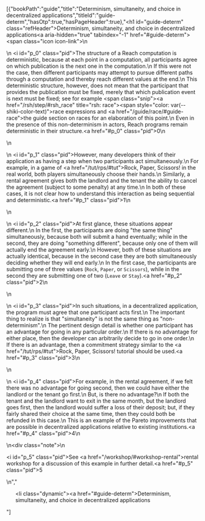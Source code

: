 [{"bookPath":"guide","title":"Determinism, simultaneity, and choice in decentralized applications","titleId":"guide-determ","hasOtp":true,"hasPageHeader":true},"<h1 id=\"guide-determ\" class=\"refHeader\">Determinism, simultaneity, and choice in decentralized applications<a aria-hidden=\"true\" tabindex=\"-1\" href=\"#guide-determ\"><span class=\"icon icon-link\"></span></a></h1>\n<p>\n  <i id=\"p_0\" class=\"pid\"></i>The structure of a Reach computation is deterministic, because at each point in a computation, all participants agree on which publication is the next one in the computation.\n  If this were not the case, then different participants may attempt to pursue different paths through a computation and thereby reach different values at the end.\n  This deterministic structure, however, does not mean that the participant that provides the publication must be fixed, merely that which publication event is next must be fixed; see for example <span class=\"snip\"><a href=\"/rsh/step/#rsh_race\" title=\"rsh: race\"><span style=\"color: var(--shiki-color-text)\">race</span></a></span> expressions and <a href=\"/guide/race/#guide-race\">the guide section on races</a> for an elaboration of this point.\n  Even in the presence of this non-determinism in actors, Reach programs remain deterministic in their structure.<a href=\"#p_0\" class=\"pid\">0</a>\n</p>\n<p>\n  <i id=\"p_1\" class=\"pid\"></i>However, many developers think of their application as having a step when two participants act simultaneously.\n  For example, in a game of <a href=\"/tut/rps/#tut\">Rock, Paper, Scissors!</a> in the real world, both players simultaneously choose their hands.\n  Similarly, a rental agreement gives both the landlord and the tenant the ability to cancel the agreement (subject to some penalty) at any time.\n  In both of these cases, it is not clear how to understand this interaction as being sequential and deterministic.<a href=\"#p_1\" class=\"pid\">1</a>\n</p>\n<p>\n  <i id=\"p_2\" class=\"pid\"></i>At first glance, these situations appear different.\n  In the first, the participants are doing \"the same thing\" simultaneously, because both will submit a hand eventually; while in the second, they are doing \"something different\", because only one of them will actually end the agreement early.\n  However, both of these situations are actually identical, because in the second case they are both simultaneously deciding whether they will end early.\n  In the first case, the participants are submitting one of three values (<code>Rock</code>, <code>Paper</code>, or <code>Scissors</code>), while in the second they are submitting one of two (<code>Leave</code> or <code>Stay</code>).<a href=\"#p_2\" class=\"pid\">2</a>\n</p>\n<p>\n  <i id=\"p_3\" class=\"pid\"></i>In such situations, in a decentralized application, the program must agree that one participant acts first.\n  The important thing to realize is that \"simultaneity\" is not the same thing as \"non-determinism\".\n  The pertinent design detail is whether one participant has an advantage for going in any particular order.\n  If there is no advantage for either place, then the developer can arbitrarily decide to go in one order.\n  If there is an advantage, then a commitment strategy similar to the <a href=\"/tut/rps/#tut\">Rock, Paper, Scissors! tutorial</a> should be used.<a href=\"#p_3\" class=\"pid\">3</a>\n</p>\n<p>\n  <i id=\"p_4\" class=\"pid\"></i>For example, in the rental agreement, if we felt there was no advantage for going second, then we could have either the landlord or the tenant go first.\n  But, is there no advantage?\n  If both the tenant and the landlord want to exit in the same month, but the landlord goes first, then the landlord would suffer a loss of their deposit; but, if they fairly shared their choice at the same time, then they could both be refunded in this case.\n  This is an example of the Pareto improvements that are possible in decentralized applications relative to existing institutions.<a href=\"#p_4\" class=\"pid\">4</a>\n</p>\n<div class=\"note\">\n  <p><i id=\"p_5\" class=\"pid\"></i>See <a href=\"/workshop/#workshop-rental\">rental workshop</a> for a discussion of this example in further detail.<a href=\"#p_5\" class=\"pid\">5</a></p>\n</div>","<ul><li class=\"dynamic\"><a href=\"#guide-determ\">Determinism, simultaneity, and choice in decentralized applications</a></li></ul>"]